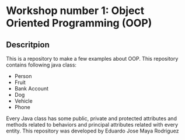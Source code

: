 # Workshop number 1: Object Oriented Programming (OOP)
## Descritpion
This is a repository to make a few examples about OOP.
This repository contains following java class:
- Person
- Fruit
- Bank Account
- Dog
- Vehicle
- Phone

Every Java class has some public, private and protected attributes and methods related to behaviors and principal attributes related with every entity.
This repository was developed by Eduardo Jose Maya Rodriguez
